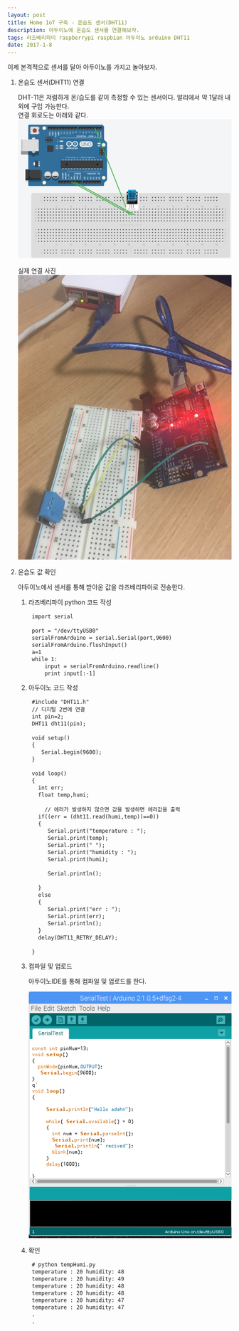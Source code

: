 ```yaml
--- 
layout: post
title: Home IoT 구축 - 온습도 센서(DHT11)
description: 아두이노에 온습도 센서를 연결해보자.
tags: 라즈베리파이 raspberrypi raspbian 아두이노 arduino DHT11 
date: 2017-1-8
---
```


이제 본격적으로 센서를 달아 아두이노를 가지고 놀아보자.

1. 온습도 센서(DHT11) 연결

    DHT-11은 저렴하게 온/습도를 같이 측정할 수 있는 센서이다. 알리에서 약 1달러 내외에 구입 가능한다.  
    연결 회로도는 아래와 같다.
    ![](https://github.com/adahnlim/adahnlim.github.io/blob/master/images/arduino-9.png?raw=true)

    실제 연결 사진  
    ![](https://github.com/adahnlim/adahnlim.github.io/blob/master/images/arduino-3.jpg?raw=true)

2. 온습도 값 확인

    아두이노에서 센서를 통해 받아온 값을 라즈베리파이로 전송한다.

    1. 라즈베리파이 python 코드 작성  

            import serial

            port = "/dev/ttyUSB0"
            serialFromArduino = serial.Serial(port,9600)
            serialFromArduino.flushInput()
            a=1
            while 1:
                input = serialFromArduino.readline()
                print input[:-1]
    

    2. 아두이노 코드 작성
    
            #include "DHT11.h"
            // 디지털 2번에 연결
            int pin=2;
            DHT11 dht11(pin);

            void setup()
            {
               Serial.begin(9600);
            }

            void loop()
            {
              int err;
              float temp,humi;

                // 에러가 발생하지 않으면 값을 발생하면 에러값을 출력
              if((err = (dht11.read(humi,temp))==0))
              {
                 Serial.print("temperature : ");
                 Serial.print(temp);
                 Serial.print(" ");
                 Serial.print("humidity : ");
                 Serial.print(humi);

                 Serial.println();

              }
              else
              {
                 Serial.print("err : ");
                 Serial.print(err);
                 Serial.println();
              }
              delay(DHT11_RETRY_DELAY);

            }

    3. 컴파일 및 업로드
    
        아두이노IDE를 통해 컴파일 및 업로드를 한다.

        ![](https://github.com/adahnlim/adahnlim.github.io/blob/master/images/arduino-7.png?raw=true)  


    4. 확인

            # python tempHumi.py
            temperature : 20 humidity: 48
            temperature : 20 humidity: 49
            temperature : 20 humidity: 48
            temperature : 20 humidity: 48
            temperature : 20 humidity: 47
            temperature : 20 humidity: 47
            .
            .

        


